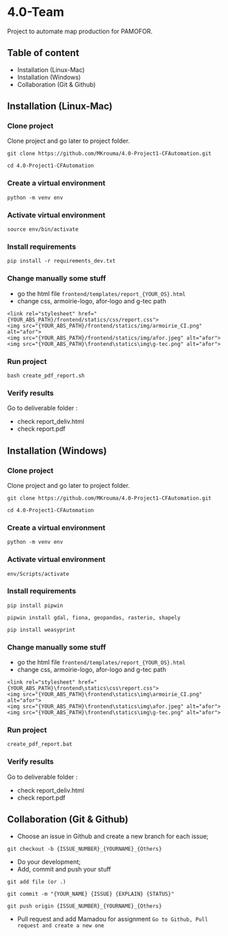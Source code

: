 # 4.0-Team
Project to automate map production for PAMOFOR.

## Table of content
* Installation (Linux-Mac)
* Installation (Windows)
* Collaboration (Git & Github)

## Installation (Linux-Mac)
### Clone project
Clone project and go later to project folder.
```
git clone https://github.com/MKrouma/4.0-Project1-CFAutomation.git
```
```
cd 4.0-Project1-CFAutomation
```

### Create a virtual environment
```
python -m venv env
```

### Activate virtual environment 
```
source env/bin/activate
```

### Install requirements
```
pip install -r requirements_dev.txt
```

### Change manually some stuff
* go the html file `frontend/templates/report_{YOUR_OS}.html`
* change css, armoirie-logo, afor-logo and g-tec path
```
<link rel="stylesheet" href="{YOUR_ABS_PATH}/frontend/statics/css/report.css">
<img src="{YOUR_ABS_PATH}/frontend/statics/img/armoirie_CI.png" alt="afor">
<img src="{YOUR_ABS_PATH}/frontend/statics/img/afor.jpeg" alt="afor">
<img src="{YOUR_ABS_PATH}\frontend\statics\img\g-tec.png" alt="afor">
```

### Run project 
```
bash create_pdf_report.sh
```

### Verify results
Go to deliverable folder : 
* check report_deliv.html
* check report.pdf

## Installation (Windows)
### Clone project
Clone project and go later to project folder.
```
git clone https://github.com/MKrouma/4.0-Project1-CFAutomation.git
```
```
cd 4.0-Project1-CFAutomation
```

### Create a virtual environment
```
python -m venv env
```

### Activate virtual environment 
```
env/Scripts/activate
```

### Install requirements
```
pip install pipwin
```
```
pipwin install gdal, fiona, geopandas, rasterio, shapely
```
```
pip install weasyprint
```

### Change manually some stuff
* go the html file `frontend/templates/report_{YOUR_OS}.html`
* change css, armoirie-logo, afor-logo and g-tec path
```
<link rel="stylesheet" href="{YOUR_ABS_PATH}\frontend\statics\css\report.css">
<img src="{YOUR_ABS_PATH}\frontend\statics\img\armoirie_CI.png" alt="afor">
<img src="{YOUR_ABS_PATH}\frontend\statics\img\afor.jpeg" alt="afor">
<img src="{YOUR_ABS_PATH}\frontend\statics\img\g-tec.png" alt="afor">
```

### Run project 
```
create_pdf_report.bat
```

### Verify results
Go to deliverable folder : 
* check report_deliv.html
* check report.pdf

## Collaboration (Git & Github)
* Choose an issue in Github and create a new branch for each issue;
```
git checkout -b {ISSUE_NUMBER}_{YOURNAME}_{Others}
```
* Do your development;
* Add, commit and push your stuff
```
git add file (or .)
```
```
git commit -m "{YOUR_NAME} {ISSUE} {EXPLAIN} {STATUS}"
```
```
git push origin {ISSUE_NUMBER}_{YOURNAME}_{Others}
```

* Pull request and add Mamadou for assignment
`Go to Github, Pull request and create a new one`